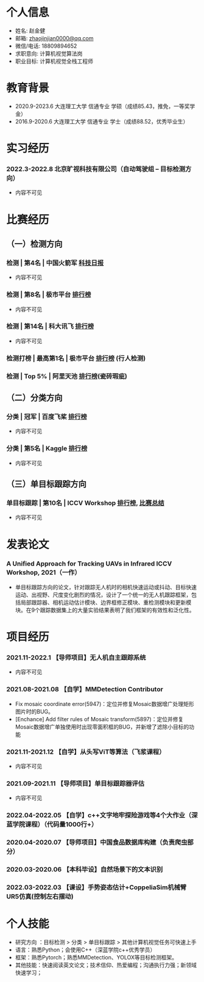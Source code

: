 # 个人信息
- 姓名: 赵金健
- 邮箱: zhaojinjian0000@qq.com
- 微信/电话: 18809894652
- 求职意向: 计算机视觉算法岗
- 职业目标: 计算机视觉全栈工程师

# 教育背景
- 2020.9-2023.6  大连理工大学 信通专业 学硕（成绩85.43，推免，一等奖学金）
- 2016.9-2020.6  大连理工大学 信通专业 学士（成绩88.52，优秀毕业生）

# 实习经历
### 2022.3-2022.8    北京旷视科技有限公司（自动驾驶组 – 目标检测方向）
- 内容不可见

# 比赛经历
## （一）检测方向
### 检测 | 第4名 | 中国火箭军 [科技日报](http://www.sasac.gov.cn/n2588025/n2588139/c18952698/content.html)
- 内容不可见

### 检测 | 第8名 | 极市平台 [排行榜](https://www.cvmart.net/race/10028/rank)
- 内容不可见

### 检测 | 第14名 | 科大讯飞 [排行榜](http://challenge.xfyun.cn/topic/info?type=rich-detect-car)
- 内容不可见

### 检测打榜 | 最高第1名 | 极市平台 [排行榜](https://www.cvmart.net/race/9924/rank) (行人检测)


### 检测 | Top 5% | 阿里天池 [排行榜](https://tianchi.aliyun.com/competition/entrance/531846/rankingList/0)(瓷砖瑕疵)




## （二）分类方向
### 分类 | 冠军 | 百度飞桨 [排行榜](https://github.com/PaddlePaddle/Paddle/issues/37401)
- 内容不可见

### 分类 | 第5名 | Kaggle [排行榜](https://www.kaggle.com/competitions/dlut-cv-project-image-classification/leaderboard)
- 内容不可见

## （三）单目标跟踪方向
### 单目标跟踪 | 第10名 | ICCV Workshop [排行榜](https://anti-uav.github.io/leaderboard2/), [比赛总结](https://arxiv.org/abs/2108.09909)
- 内容不可见



# 发表论文
### A Unified Approach for Tracking UAVs in Infrared             ICCV Workshop, 2021（一作）
- 单目标跟踪方向的论文，针对跟踪无人机时的相机快速运动或抖动、目标快速运动、出视野、尺度变化剧烈的情况，设计了一个统一的无人机跟踪框架，包括局部跟踪器、相机运动估计模块、边界框修正模块、重检测模块和更新模块。在9个跟踪数据集上的大量实验结果表明了我们框架的有效性和泛化性。

# 项目经历
### 2021.11-2022.1    【导师项目】无人机自主跟踪系统
- 内容不可见

### 2021.08-2021.08   【自学】MMDetection Contributor
- Fix mosaic coordinate error(5947)：定位并修复Mosaic数据增广处理矩形图片时的BUG。
- [Enchance] Add filter rules of Mosaic transform(5897)：定位并修复Mosaic数据增广单独使用时出现零面积框的BUG，并新增了滤除小目标的功能

### 2021.11-2021.12   【自学】从头写ViT等算法（飞浆课程）
- 内容不可见

### 2021.09-2021.11   【导师项目】单目标跟踪器评估
- 内容不可见

### 2022.04-2022.05   【自学】c++文字地牢探险游戏等4个大作业（深蓝学院课程）（代码量1000行+）

### 2020.04-2020.07   【导师项目】中国食品数据库构建（负责爬虫部分）

### 2020.03-2020.06   【本科毕设】自然场景下的文本识别

### 2022.03-2022.03   【课设】手势姿态估计+CoppeliaSim机械臂UR5仿真(控制左右摆动)

# 个人技能
- 研究方向 ：目标检测 > 分类 > 单目标跟踪 > 其他计算机视觉任务可快速上手
- 语言：熟悉Python；会使用C++（深蓝学院c++优秀学员）
- 框架：熟悉Pytorch；熟悉MMDetection、YOLOX等目标检测框架。
- 其他技能：快速阅读英文论文；技术信仰、热爱编程；沟通执行力强；新领域快速学习；



